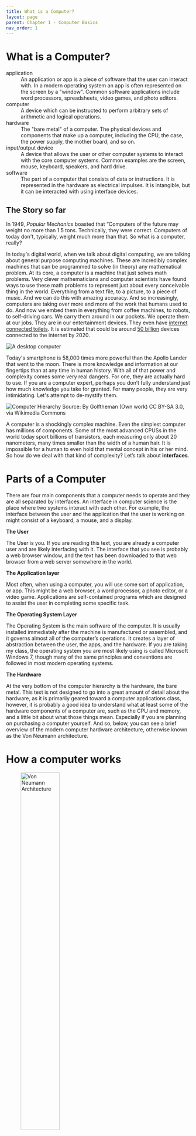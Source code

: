 ```yaml
---
title: What is a Computer?
layout: page
parent: Chapter 1 - Computer Basics
nav_order: 1
---
```


What is a Computer?
===================

<dl>
    <dt>
    application
    </dt>
    <dd>
    An application or app is a piece of software that the user can interact with. In a modern operating system an app is often represented on the screen by a "window". Common software applications include word processors, spreadsheets, video games, and photo editors.
    </dd>
    <dt>
    computer
    </dt>
    <dd>
    A device which can be instructed to perform arbitrary sets of arithmetic and logical operations.
    </dd>
    <dt>
    hardware
    </dt>
    <dd>
    The "bare metal" of a computer. The physical devices and components that make up a computer, including the CPU, the case, the power supply, the mother board, and so on.
    </dd>
    <dt>
    input/output device
    </dt>
    <dd>
    A device that allows the user or other computer systems to interact with the core computer systems. Common examples are the screen, mouse, keyboard, speakers, and hard drive.
    </dd>
    <dt>
    software
    </dt>
    <dd>
    The part of a computer that consists of data or instructions. It is represented in the hardware as electrical impulses. It is intangible, but it can be interacted with using interface devices.
    </dd>
</dl>

The Story so far
----------------

In 1949, *Popular Mechanics* boasted that “Computers of the future may
weight no more than 1.5 tons. Technically, they were correct. Computers
of today don't, typically, weight much more than that. So what is a
computer, really?

In today's digital world, when we talk about digital computing, we are
talking about general purpose computing machines. These are incredibly
complex machines that can be programmed to solve (in theory) any
mathematical problem. At its core, a computer is a machine that just
solves math problems. Very clever mathematicians and computer scientists
have found ways to use these math problems to represent just about every
conceivable thing in the world. Everything from a text file, to a
picture, to a piece of music. And we can do this with amazing accuracy.
And so increasingly, computers are taking over more and more of the work
that humans used to do. And now we embed them in everything from coffee
machines, to robots, to self-driving cars. We carry them around in our
pockets. We operate them at our jobs. They are in our entertainment
devices. They even have [internet connected
toilets](http://www.wired.com/insights/2014/04/toilet-role-internet-things).
It is estimated that could be around [50
billion](http://www.statista.com/statistics/471264/iot-number-of-connected-devices-worldwide/)
devices connected to the internet by 2020.

![A desktop computer](images/desktop_example.jpg)

Today's smartphone is 58,000 times more powerful than the Apollo Lander
that went to the moon. There is more knowledge and information at our
fingertips than at any time in human history. With all of that power and
complexity comes some very real dangers. For one, they are actually hard
to use. If you are a computer expert, perhaps you don’t fully understand
just how much knowledge you take for granted. For many people, they are
very intimidating. Let's attempt to de-mystify them.

![Computer Hierarchy **Source:** By Golftheman (Own work) [CC BY-SA
3.0](http://creativecommons.org/licenses/by-sa/3.0), via [Wikimedia
Commons](https://commons%20.wikimedia.org/wiki/File%3AOperating_system_placement.svg)](https://upload.wikimedia.org/wikipedia/commons/e/e1/Operating_system_placement.svg)

A computer is a shockingly complex machine. Even the simplest computer
has millions of components. Some of the most advanced CPUSs in the world
today sport billions of transistors, each measuring only about 20
nanometers, many times smaller than the width of a human hair. It is
impossible for a human to even hold that mental concept in his or her
mind. So how do we deal with that kind of complexity? Let’s talk about
**interfaces**.

Parts of a Computer
===================

There are four main components that a computer needs to operate and they
are all separated by interfaces. An interface in computer science is the
place where two systems interact with each other. For example, the
interface between the user and the application that the user is working
on might consist of a keyboard, a mouse, and a display.

**The User**

The User is you. If you are reading this text, you are already a
computer user and are likely interfacing with it. The interface that
you see is probably a web browser window, and the text has been
downloaded to that web browser from a web server somewhere in
the world.

**The Application layer**

Most often, when using a computer, you will use some sort of
application, or app. This might be a web browser, a word processor,
a photo editor, or a video game. Applications are self-contained
programs which are designed to assist the user in completing some
specific task.

**The Operating System Layer**

The Operating System is the main software of the computer. It is
usually installed immediately after the machine is manufactured or
assembled, and it governs almost all of the computer’s operations.
It creates a layer of abstraction between the user, the apps, and
the hardware. If you are taking my class, the operating system you
are most likely using is called Microsoft Windows 7, though many of
the same principles and conventions are followed in most modern
operating systems.

**The Hardware**

At the very bottom of the computer hierarchy is the hardware, the
bare metal. This text is not designed to go into a great amount of
detail about the hardware, as it is primarily geared toward a
computer applications class, however, it is probably a good idea to
understand what at least some of the hardware components of a
computer are, such as the CPU and memory, and a little bit about
what those things mean. Especially if you are planning on purchasing
a computer yourself. And so, below, you can see a brief overview of
the modern computer hardware architecture, otherwise known as the
Von Neumann architecture.

How a computer works
====================

<figure>
<img src="https://upload.wikimedia.org/wikipedia/commons/e/e5/Von_Neumann_Architecture.svg" alt="Von Neumann Architecture" width="50%">
<figcaption>Von Neumann Architecture By Kapooht (Own work) <a href="http://creativecommons.org/licenses/by-sa/3.0">CC BY-SA 3.0</a>, via <a href="https://commons.wikimedia.org/wiki/File%3AVon_Neumann_Architecture.svg">Wikimedia Commons</a></figcaption>

</figure>

The modern concept of a computer follows what’s known as the Von Neumann
architecture. What this means is actually pretty simple at its most
fundamental. There are three basic components: The computer itself,
input devices, and output devices. Let’s look at all three of these in
turn.

Inside the Computer
===================

![A Motherboard](images/motherboard.png)

John von Neumann conceived of a very simple architecture which we still
use today. At its core, a computer has two main components, the Central
Processing Unit (the CPU), and a Memory Unit which today we typically
call RAM. A computer stores a "program" in memory (RAM), and then the
CPU asks the memory unit for the first step of the program (known as an
"instruction" and then executes it. It returns any result to memory and
then asks for the next step. Over and over until the program ends. Each
of these components can be broken further up into sub-components until
we get all the way down to the most fundamental parts of the CPU, the
transistors, which can be so small that more than four million of them
could fit in the period at the end of this sentence.

Perhaps the most beautiful thing about all of this? For most people,
none of that matters. For the sake of making digital technology
available to everyone, we have created interfaces that shield us from
all of that complexity. We don't have to worry about the file system,
the clock speed, or the instruction set on our CPU. All we need is to
know how to open the word processor so that we can get some work done or
start up [Steam](http://store.steampowered.com/) so that we can play a
video game.

Input/Output
============

![Common Interface Devices](images/mouse-keyboard.jpg)

It is a pretty poor computer that can’t do anything with the result of
some operation or computation. And so, almost all computers have some
way for a user or other agent to interact with it. The modern home
computer might have dozens of input/output devices attached to it. These
allow the user to interact with whatever program (or programs) are
running on the computer. Some are obvious, but others are a bit more
subtle.

**Input Devices**

-   Mouse
-   Keyboard
-   Scanner
-   Game Controller
-   Fingerprint Reader
-   Touchscreen
-   Microphone
-   GPS antenna
-   Bluetooth Chip

    **Output Devices**

-   Monitor
-   Touchscreen
-   Speakers
-   Haptic feedback (rumble feature on game controller)
-   Printer
-   Hard drive
-   Jumpdrive

Of course, this list could go on and on. Altogether, these devices are known as Input/Output devices, or I/O devices. Some home computers will have variations on these basic parts. For instance, a gamer might have a high-performance mouse and keyboard, or an XBox 360 controller. An artist might have a digital drawing tablet. A photographer might have a camera set up to transfer photos directly to the computer. Also, your car most likely has many small computers in it which monitor conditions in the car, such as engine temperature. That temperature sensor is an I/O device, and the fan that it it turns on when the temperature gets too high is also an I/O device. Anything that a computer uses to interact with a user or the outside world is a I/O device. 
